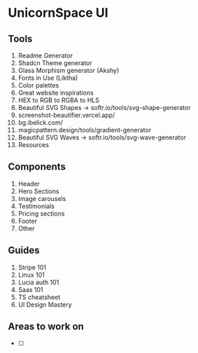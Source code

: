 # UnicornSpace UI



## Tools
1. Readme Generator
2. Shadcn Theme generator
3. Glass Morphism generator (Akshy)
4. Fonts in Use (Liktha)
5. Color palettes
6. Great website inspirations 
7. HEX to RGB to RGBA to HLS
8. Beautiful SVG Shapes -> softr.io/tools/svg-shape-generator
9. screenshot-beautifier.vercel.app/
10. bg.ibelick.com/
11. magicpattern.design/tools/gradient-generator
12. Beautiful SVG Waves -> softr.io/tools/svg-wave-generator
13. Resources

<!-- - Team progress tracker (Tahir) -->

## Components

1. Header
2. Hero Sections
3. Image carousels
4. Testimonials
5. Pricing sections
6. Footer
7. Other




## Guides

1. Stripe 101
2. Linux 101
3. Lucia auth 101
4. Saas 101
5. TS cheatsheet
6. UI Design Mastery


## Areas to work on
- [ ]
